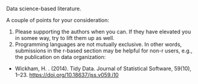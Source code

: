Data science-based literature.

A couple of points for your consideration:
1. Please supporting the authors when you can. If they have elevated you in somee way, try to lift them up as well.
2. Programming languages are not mutually exclusive. In other words, submissions in the r-based section may be helpful for non-r users, e.g., the publication on data organization:
- Wickham, H. . (2014). Tidy Data. Journal of Statistical Software, 59(10), 1–23. https://doi.org/10.18637/jss.v059.i10
